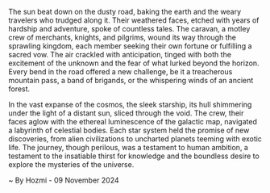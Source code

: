 
The sun beat down on the dusty road, baking the earth and the weary travelers who trudged along it. Their weathered faces, etched with years of hardship and adventure, spoke of countless tales. The caravan, a motley crew of merchants, knights, and pilgrims, wound its way through the sprawling kingdom, each member seeking their own fortune or fulfilling a sacred vow. The air crackled with anticipation, tinged with both the excitement of the unknown and the fear of what lurked beyond the horizon. Every bend in the road offered a new challenge, be it a treacherous mountain pass, a band of brigands, or the whispering winds of an ancient forest.

In the vast expanse of the cosmos, the sleek starship, its hull shimmering under the light of a distant sun, sliced through the void. The crew, their faces aglow with the ethereal luminescence of the galactic map, navigated a labyrinth of celestial bodies.  Each star system held the promise of new discoveries, from alien civilizations to uncharted planets teeming with exotic life.  The journey, though perilous, was a testament to human ambition, a testament to the insatiable thirst for knowledge and the boundless desire to explore the mysteries of the universe. 

~ By Hozmi - 09 November 2024
